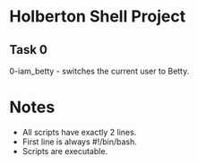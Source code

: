 # Holberton Shell Project

## Task 0
0-iam_betty - switches the current user to Betty.

# Notes
- All scripts have exactly 2 lines.
- First line is always #!/bin/bash.
- Scripts are executable.
